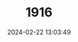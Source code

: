 ---
title: "1916"
category: "Apomys sacobianus"
draft: false
date: 2024-02-22 13:03:49
languages:
  English: ["Long-nosed Luzon Forest Mouse", "Long-nosed Luzon Apomys"]
  German: ["Langnasen-Luzon-Waldmaus"]
---